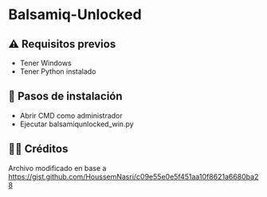 # Balsamiq-Unlocked

## ⚠️ Requisitos previos
- Tener Windows
- Tener Python instalado

## 🔽 Pasos de instalación
- Abrir CMD como administrador
- Ejecutar balsamiqunlocked_win.py

## 👨‍💻 Créditos
Archivo modificado en base a https://gist.github.com/HoussemNasri/c09e55e0e5f451aa10f8621a6680ba28
